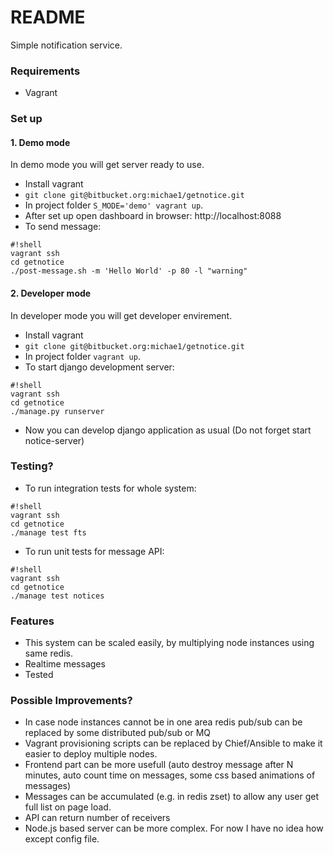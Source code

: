 # README #

Simple notification service.

### Requirements ###

* Vagrant

### Set up ###
#### 1. Demo mode ####
In demo mode you will get server ready to use.
* Install vagrant
* `git clone git@bitbucket.org:michae1/getnotice.git`
* In project folder `S_MODE='demo' vagrant up`.
* After set up open dashboard in browser: http://localhost:8088
* To send message: 

```
#!shell
vagrant ssh
cd getnotice 
./post-message.sh -m 'Hello World' -p 80 -l "warning"

```
#### 2. Developer mode ####
In developer mode you will get developer envirement.
* Install vagrant
* `git clone git@bitbucket.org:michae1/getnotice.git`
* In project folder `vagrant up`.
* To start django development server:
```
#!shell
vagrant ssh
cd getnotice 
./manage.py runserver

```
* Now you can develop django application as usual (Do not forget start notice-server)

### Testing? ###
* To run integration tests for whole system: 
```
#!shell
vagrant ssh
cd getnotice 
./manage test fts

```
* To run unit tests for message API: 
```
#!shell
vagrant ssh
cd getnotice 
./manage test notices

```

### Features ###
* This system can be scaled easily, by multiplying node instances using same redis.
* Realtime messages
* Tested

### Possible Improvements? ###
* In case node instances cannot be in one area redis pub/sub can be replaced by some distributed pub/sub or MQ
* Vagrant provisioning scripts can be replaced by Chief/Ansible to make it easier to deploy multiple nodes.
* Frontend part can be more usefull (auto destroy message after N minutes, auto count time on messages, some css based animations of messages)
* Messages can be accumulated (e.g. in redis zset) to allow any user get full list on page load.
* API can return number of receivers
* Node.js based server can be more complex. For now I have no idea how except config file.